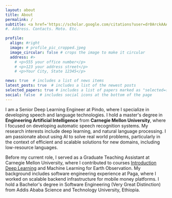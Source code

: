 ```yaml
---
layout: about
title: About
permalink: /
subtitle: <a href='https://scholar.google.com/citations?user=dr0ArckAAAAJ&hl=en'>Google Scholar</a> | <a href='https://www.linkedin.com/in/yonas-g'>Linkedin</a> | <a href='https://www.github.com/yonas-g'>Github</a>
#. Address. Contacts. Moto. Etc.

profile:
  align: #right
  image: # profile_pic_cropped.jpeg
  image_circular: false # crops the image to make it circular
  address: #>
    # <p>555 your office number</p>
    # <p>123 your address street</p>
    # <p>Your City, State 12345</p>

news: true  # includes a list of news items
latest_posts: true  # includes a list of the newest posts
selected_papers: true # includes a list of papers marked as "selected={true}"
social: false  # includes social icons at the bottom of the page
---
```



I am a Senior Deep Learning Engineer at Pindo, where I specialize in developing speech and language technologies. 
I hold a master's degree in __Engineering Artificial Intelligence__ from __Carnegie Mellon University__, where I focused on developing automatic speech recognition systems. 
My research interests include deep learning, and natural language processing. I am passionate about using AI to solve real world problems, particularly in the context of efficient and scalable solutions for new domains, including  low-resource languages.

Before my current role, I served as a Graduate Teaching Assistant at Carnegie Mellon University, where I contributed to courses [Introduction Deep Learning](https://deeplearning.cs.cmu.edu) and Machine Learning for Earth Observation. My background includes software engineering experience at Paga, where I worked on scalable backend infrastructure for mobile money platforms. I hold a Bachelor's degree in Software Engineering (Very Great Distinction) from Addis Ababa Science and Technology University, Ethiopia.
